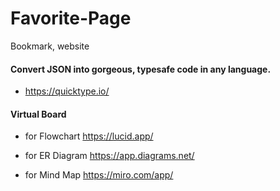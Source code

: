 # Favorite-Page
Bookmark, website

#### Convert JSON into gorgeous, typesafe code in any language.
- https://quicktype.io/




#### Virtual Board 

- for Flowchart 
https://lucid.app/

- for ER Diagram 
https://app.diagrams.net/

- for Mind Map
https://miro.com/app/
